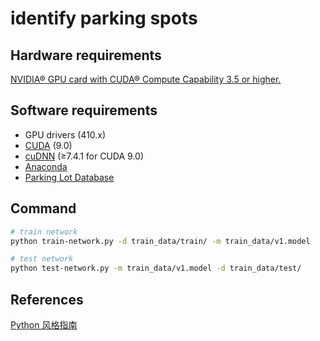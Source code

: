 # identify parking spots

## Hardware requirements

[NVIDIA® GPU card with CUDA® Compute Capability 3.5 or higher.](https://developer.nvidia.com/cuda-gpus)

## Software requirements

- GPU drivers (410.x)
- [CUDA](https://developer.nvidia.com/cuda-90-download-archive) (9.0)
- [cuDNN](https://developer.nvidia.com/rdp/cudnn-download) (≥7.4.1 for CUDA 9.0)
- [Anaconda](https://www.anaconda.com/distribution/)
- [Parking Lot Database](http://web.inf.ufpr.br/vri/databases/parking-lot-database/)

## Command

```bash
# train network
python train-network.py -d train_data/train/ -m train_data/v1.model

# test network
python test-network.py -m train_data/v1.model -d train_data/test/
```

## References

[Python 风格指南](https://zh-google-styleguide.readthedocs.io/en/latest/google-python-styleguide/contents/)